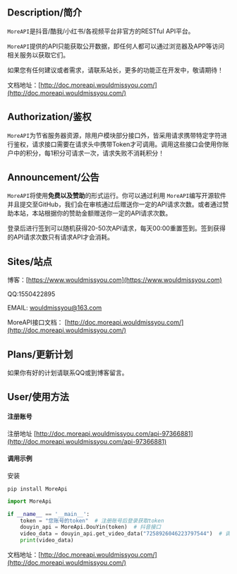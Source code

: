## Description/简介

`MoreAPI`是抖音/酷我/小红书/各视频平台非官方的RESTful API平台。

`MoreAPI`提供的API只能获取公开数据，即任何人都可以通过浏览器及APP等访问相关服务以获取它们。

如果您有任何建议或者需求，请联系站长，更多的功能正在开发中，敬请期待！

文档地址：[http://doc.moreapi.wouldmissyou.com/](http://doc.moreapi.wouldmissyou.com/)

## Authorization/鉴权

`MoreAPI`为节省服务器资源，除用户模块部分接口外，皆采用请求携带特定字符进行鉴权，请求接口需要在请求头中携带Token才可调用。调用这些接口会使用你账户中的积分，每1积分可请求一次，请求失败不消耗积分！

## Announcement/公告

`MoreAPI`将使用**免费以及赞助**的形式运行。你可以通过利用 `MoreAPI`编写开源软件并且提交至GitHub，我们会在审核通过后赠送你一定的API请求次数。或者通过赞助本站，本站根据你的赞助金额赠送你一定的API请求次数。

登录后进行签到可以随机获得20-50次API请求，每天00:00重置签到。签到获得的API请求次数只有请求API才会消耗。

## Sites/站点

博客：[https://www.wouldmissyou.com](https://www.wouldmissyou.com)

QQ:1550422895

EMAIL: wouldmissyou@163.com

MoreAPI接口文档： [http://doc.moreapi.wouldmissyou.com/](http://doc.moreapi.wouldmissyou.com/)

## Plans/更新计划

如果你有好的计划请联系QQ或到博客留言。


## User/使用方法

#### 注册账号

注册地址  [http://doc.moreapi.wouldmissyou.com/api-97366881](http://doc.moreapi.wouldmissyou.com/api-97366881)

#### 调用示例

安装
```shell
pip install MoreApi
```

```python
import MoreApi

if __name__ == '__main__':
    token = "您账号的token"  # 注册账号后登录获取token
    douyin_api = MoreApi.DouYin(token)  # 抖音接口
    video_data = douyin_api.get_video_data("7258926046223797544")  # 调用获取抖音单一视频信息API
    print(video_data)
```

文档地址：[http://doc.moreapi.wouldmissyou.com/](http://doc.moreapi.wouldmissyou.com/)